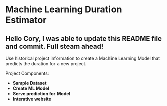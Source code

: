 # Machine Learning Duration Estimator
## Hello Cory, I was able to update this README file and commit. Full steam ahead!

Use historical project information to create a Machine Learning Model that predicts the duration for a new project.

</b>Project Components:<b>

- Sample Dataset
- Create ML Model
- Serve prediction for Model
- Interative website
